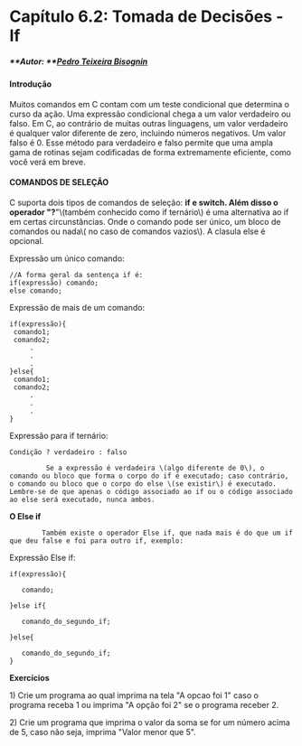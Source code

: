 # Capítulo 6.2: Tomada de Decisões - If

##### **Autor: **[**Pedro Teixeira Bisognin**](https://github.com/Pedroteixeirabisognin)

##### 

#### Introdução

Muitos comandos em C contam com um teste condicional que determina o curso da ação. Uma expressão condicional chega a um valor verdadeiro ou falso. Em C, ao contrário de muitas outras linguagens, um valor verdadeiro é qualquer valor diferente de zero, incluindo números negativos. Um valor falso é 0. Esse método para verdadeiro e falso permite que uma ampla gama de rotinas sejam codificadas de forma extremamente eficiente, como você verá em breve.

#### COMANDOS DE SELEÇÃO

C suporta dois tipos de comandos de seleção: **if **e **switch**. Além disso o operador "**?**"\\(também conhecido como if ternário\\) é uma alternativa ao if em certas circunstâncias. Onde o comando pode ser único, um bloco de comandos ou nada\\( no caso de comandos vazios\\). A clasula else é opcional.

Expressão um único comando:

```
//A forma geral da sentença if é:
if(expressão) comando;
else comando;
```

Expressão de mais de um comando:

```
if(expressão){
 comando1;
 comando2;
     .
     .
     .
}else{
 comando1;
 comando2;
     .
     .
     .
}
```

Expressão para if ternário:

`Condição ? verdadeiro : falso`

```
         Se a expressão é verdadeira \(algo diferente de 0\), o comando ou bloco que forma o corpo do if é executado; caso contrário, o comando ou bloco que o corpo do else \(se existir\) é executado. Lembre-se de que apenas o código associado ao if ou o código associado ao else será executado, nunca ambos.
```

**O Else if**

```
        Também existe o operador Else if, que nada mais é do que um if que deu false e foi para outro if, exemplo:
```

Expressão Else if:

```
if(expressão){

   comando;

}else if{

   comando_do_segundo_if;

}else{

   comando_do_segundo_if;
}
```

**Exercícios**

1\) Crie um programa ao qual imprima na tela "A opcao foi 1" caso o programa receba 1 ou imprima "A opção foi 2" se o programa receber 2.

2\) Crie um programa que imprima o valor da soma se for um número acima de 5, caso não seja, imprima "Valor menor que 5".

